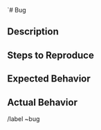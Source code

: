 `# Bug
<!--
  For reporting bugs or unexpected behavior in existing features.
  If a heading is irrelevant, ignore it or remove the title.
-->

## Description
<!-- Explain what this is about, use full sentences and be clear. -->

## Steps to Reproduce
<!-- If you can't reproduce the bug consistently, then take time to experiment and figure it out! -->

 ## Expected Behavior
<!-- What were you expecting to happen here? -->

## Actual Behavior
<!-- What actually happened here? If it's intermittent, please estimate how often it occurs. -->

/label ~bug
